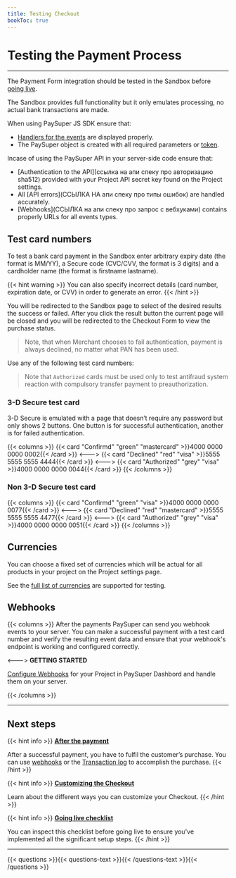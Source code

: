```yaml
---
title: Testing Checkout
bookToc: true
---
```


# Testing the Payment Process
***

The Payment Form integration should be tested in the Sandbox before [going live](/docs/payments/live/).

The Sandbox provides full functionality but it only emulates processing, no actual bank transactions are made.

When using PaySuper JS SDK ensure that:

* [Handlers for the events](/docs/payments/sdk-integration/#step-4-handle-the-purchase-events) are displayed properly.
* The PaySuper object is created with all required parameters or [token](/docs/payments/token/).

Incase of using the PaySuper API in your server-side code ensure that:

* [Authentication to the API](ссылка на апи спеку про авторизацию sha512) provided with your Project API secret key found on the Project settings.
* All [API errors](ССЫЛКА НА апи спеку про типы ошибок) are handled accurately.
* [Webhooks](ССЫЛКА на апи спеку про запрос с вебхуками) contains properly URLs for all events types.

## Test card numbers 

To test a bank card payment in the Sandbox enter arbitrary expiry date (the format is MM/YY), a Secure code (CVC/CVV, the format is 3 digits) and a cardholder name (the format is firstname lastname).

{{< hint warning >}}
You can also specify incorrect details (card number, expiration date, or CVV) in order to generate an error.
{{< /hint >}}

You will be redirected to the Sandbox page to select of the desired results the success or failed. After you click the result button the current page will be closed and you will be redirected to the Checkout Form to view the purchase status.

> Note, that when Merchant chooses to fail authentication, payment is always declined, no matter what PAN has been used.

Use any of the following test card numbers:

> Note that `Authorized` cards must be used only to test antifraud system reaction with compulsory transfer payment to preauthorization.

### 3-D Secure test card

3-D Secure is emulated with a page that doesn’t require any password but only shows 2 buttons. One button is for successful authentication, another is for failed authentication. 

{{< columns >}}
{{< card "Confirmd" "green" "mastercard" >}}4000 0000 0000 0002{{< /card >}}
<--->
{{< card "Declined" "red" "visa" >}}5555 5555 5555 4444{{< /card >}}
<--->
{{< card "Authorized" "grey" "visa" >}}4000 0000 0000 0044{{< /card >}}
{{< /columns >}}

### Non 3-D Secure test card

{{< columns >}}
{{< card "Confirmd" "green" "visa" >}}4000 0000 0000 0077{{< /card >}}
<--->
{{< card "Declined" "red" "mastercard" >}}5555 5555 5555 4477{{< /card >}}
<--->
{{< card "Authorized" "grey" "visa" >}}4000 0000 0000 0051{{< /card >}}
{{< /columns >}}

## Currencies

You can choose a fixed set of currencies which will be actual for all products in your project on the Project settings page.

See the [full list of currencies](/docs/payments/currencies/) are supported for testing.

## Webhooks

{{< columns >}}
After the payments PaySuper can send you webhook events to your server. You can make a successful payment with a test card number and verify the resulting event data and ensure that your webhook's endpoint is working and configured correctly.

<--->
**GETTING STARTED**

[Configure Webhooks](ССЫЛКА) for your Project in PaySuper Dashbord and handle them on your server.

{{< /columns >}}

***

## Next steps

{{< hint info >}}
[**After the payment**](/docs/payments/live/)

After a successful payment, you have to fulfil the customer’s purchase. You can use [webhooks](ССЫЛКА) or the [Transaction log](ССЫЛКА) to accomplish the purchase.
{{< /hint >}}

{{< hint info >}}
[**Customizing the Checkout**](/docs/payments/customization/)

Learn about the different ways you can customize your Checkout.
{{< /hint >}}

{{< hint info >}}
[**Going live checklist**](/docs/payments/live/)

You can inspect this checklist before going live to ensure you've implemented all the significant setup steps.
{{< /hint >}}

***

{{< questions >}}{{< questions-text >}}{{< /questions-text >}}{{< /questions >}}